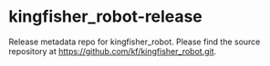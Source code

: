 kingfisher_robot-release
========================

Release metadata repo for kingfisher_robot. Please find the source repository at https://github.com/kf/kingfisher_robot.git.
